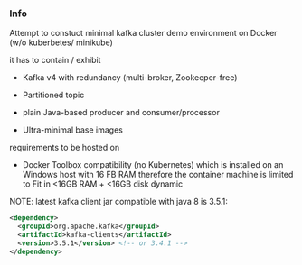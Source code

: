 ### Info

Attempt to  constuct minimal kafka cluster demo environment on Docker (w/o kuberbetes/ minikube)

it has to contain /  exhibit

* Kafka v4 with redundancy (multi-broker, Zookeeper-free)

* Partitioned topic

* plain Java-based producer and consumer/processor
 
* Ultra-minimal base images

requirements to be hosted on
* Docker Toolbox compatibility (no Kubernetes)
which is installed on an Windows host with  16 FB RAM therefore the container  machine is limited to
Fit in <16GB RAM + <16GB disk dynamic


NOTE: latest kafka client jar compatible with java 8 is 3.5.1:

```xml
<dependency>
  <groupId>org.apache.kafka</groupId>
  <artifactId>kafka-clients</artifactId>
  <version>3.5.1</version> <!-- or 3.4.1 -->
</dependency>

```
